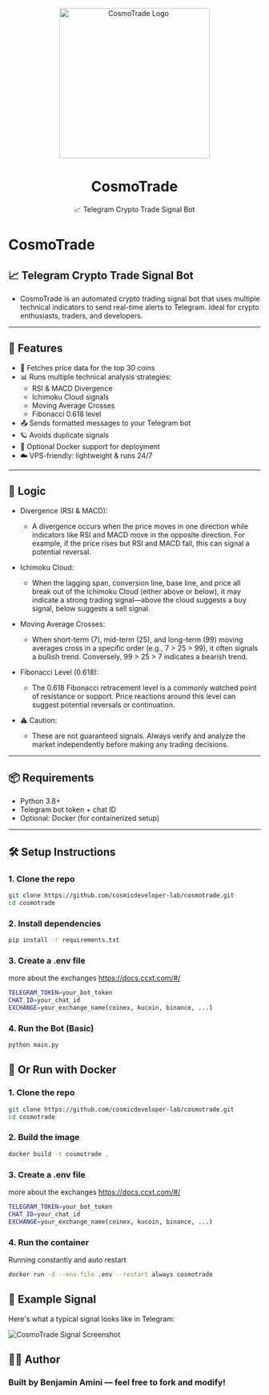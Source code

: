<p align="center">
  <img src="https://photos.google.com/photo/AF1QipPvxMFgwM5Js3D45iRlt5414eEP7eTifDqvSjwq" alt="CosmoTrade Logo" width="300"/>
</p>

<h1 align="center">CosmoTrade</h1>
<p align="center">📈 Telegram Crypto Trade Signal Bot</p>


# CosmoTrade

## 📈 Telegram Crypto Trade Signal Bot

- CosmoTrade is an automated crypto trading signal bot that uses multiple technical indicators to send real-time alerts to Telegram. Ideal for crypto enthusiasts, traders, and developers.
---

## 🚀 Features

- 📡 Fetches price data for the top 30 coins
- 📊 Runs multiple technical analysis strategies:
  - RSI & MACD Divergence
  - Ichimoku Cloud signals
  - Moving Average Crosses
  - Fibonacci 0.618 level
- 📤 Sends formatted messages to your Telegram bot
- 🪐 Avoids duplicate signals
- 🐳 Optional Docker support for deployment
- ☁️ VPS-friendly: lightweight & runs 24/7

---
## 🧠 Logic

- Divergence (RSI & MACD):
    - A divergence occurs when the price moves in one direction while indicators like RSI and MACD move in the opposite direction. For example, if the price rises but RSI and MACD fall, this can signal a potential reversal.

- Ichimoku Cloud:
    - When the lagging span, conversion line, base line, and price all break out of the Ichimoku Cloud (either above or below), it may indicate a strong trading signal—above the cloud suggests a buy signal, below suggests a sell signal.

- Moving Average Crosses:
    - When short-term (7), mid-term (25), and long-term (99) moving averages cross in a specific order (e.g., 7 > 25 > 99), it often signals a bullish trend. Conversely, 99 > 25 > 7 indicates a bearish trend.

- Fibonacci Level (0.618):
    - The 0.618 Fibonacci retracement level is a commonly watched point of resistance or support. Price reactions around this level can suggest potential reversals or continuation.

- ⚠️ Caution:
  - These are not guaranteed signals. Always verify and analyze the market independently before making any trading decisions.

---

## 📦 Requirements

- Python 3.8+
- Telegram bot token + chat ID
- Optional: Docker (for containerized setup)

---

## 🛠️ Setup Instructions

### 1. Clone the repo

```bash
git clone https://github.com/cosmicdeveloper-lab/cosmotrade.git
cd cosmotrade
```

### 2. Install dependencies

```bash
pip install -r requirements.txt
```

### 3. Create a .env file
more about the exchanges https://docs.ccxt.com/#/

```bash
TELEGRAM_TOKEN=your_bot_token
CHAT_ID=your_chat_id
EXCHANGE=your_exchange_name(coinex, kucoin, binance, ...)
```

### 4. Run the Bot (Basic)

```bash
python main.py
```

## 🐳 Or Run with Docker

### 1. Clone the repo

```bash
git clone https://github.com/cosmicdeveloper-lab/cosmotrade.git
cd cosmotrade
```

### 2. Build the image

```bash
docker build -t cosmotrade .
```

### 3. Create a .env file
more about the exchanges https://docs.ccxt.com/#/

```bash
TELEGRAM_TOKEN=your_bot_token
CHAT_ID=your_chat_id
EXCHANGE=your_exchange_name(coinex, kucoin, binance, ...)
```

### 4. Run the container
Running constantly and auto restart

```bash
docker run -d --env-file .env --restart always cosmotrade
```

## 📸 Example Signal

Here's what a typical signal looks like in Telegram:

![CosmoTrade Signal Screenshot](https://photos.google.com/photo/AF1QipOubMuymvekiViSSO341lyMwN9QcxJFqrh_Lt6P)

## 🧑‍💻 Author

### Built by Benjamin Amini — feel free to fork and modify!

